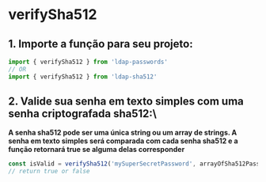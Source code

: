# verifySha512

## 1. Importe a função para seu projeto:
```ts
import { verifySha512 } from 'ldap-passwords'
// OR
import { verifySha512 } from 'ldap-sha512'
```

## 2. Valide sua senha em texto simples com uma senha criptografada sha512:\
**A senha sha512 pode ser uma única string ou um array de strings. A senha em texto simples será comparada com cada senha sha512 e a função retornará true se alguma delas corresponder**
```ts
const isValid = verifySha512('mySuperSecretPassword', arrayOfSha512Passwords)
// return true or false
```
